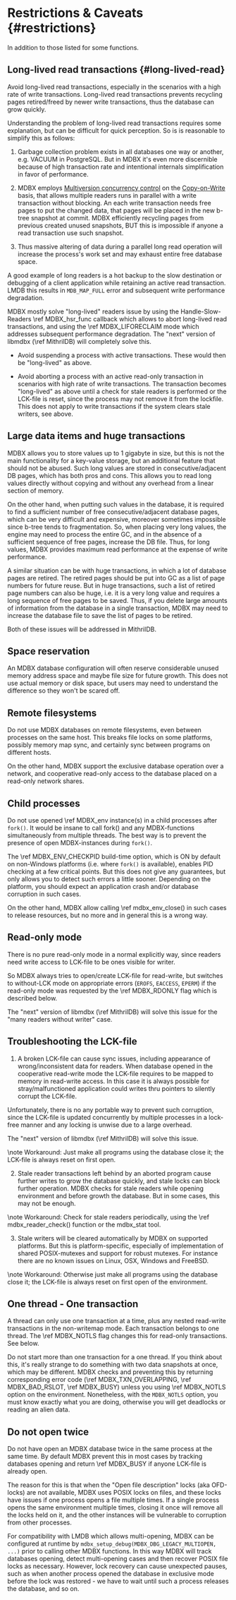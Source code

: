 Restrictions & Caveats {#restrictions}
======================
In addition to those listed for some functions.


## Long-lived read transactions {#long-lived-read}
Avoid long-lived read transactions, especially in the scenarios with a
high rate of write transactions. Long-lived read transactions prevents
recycling pages retired/freed by newer write transactions, thus the
database can grow quickly.

Understanding the problem of long-lived read transactions requires some
explanation, but can be difficult for quick perception. So is is
reasonable to simplify this as follows:
  1. Garbage collection problem exists in all databases one way or
     another, e.g. VACUUM in PostgreSQL. But in MDBX it's even more
     discernible because of high transaction rate and intentional
     internals simplification in favor of performance.

  2. MDBX employs [Multiversion concurrency control](https://en.wikipedia.org/wiki/Multiversion_concurrency_control)
     on the [Copy-on-Write](https://en.wikipedia.org/wiki/Copy-on-write)
     basis, that allows multiple readers runs in parallel with a write
     transaction without blocking. An each write transaction needs free
     pages to put the changed data, that pages will be placed in the new
     b-tree snapshot at commit. MDBX efficiently recycling pages from
     previous created unused snapshots, BUT this is impossible if anyone
     a read transaction use such snapshot.

  3. Thus massive altering of data during a parallel long read operation
     will increase the process's work set and may exhaust entire free
     database space.

A good example of long readers is a hot backup to the slow destination
or debugging of a client application while retaining an active read
transaction. LMDB this results in `MDB_MAP_FULL` error and subsequent write
performance degradation.

MDBX mostly solve "long-lived" readers issue by using the Handle-Slow-Readers
\ref MDBX_hsr_func callback which allows to abort long-lived read transactions,
and using the \ref MDBX_LIFORECLAIM mode which addresses subsequent performance degradation.
The "next" version of libmdbx (\ref MithrilDB) will completely solve this.

- Avoid suspending a process with active transactions. These would then be
  "long-lived" as above.

- Avoid aborting a process with an active read-only transaction in scenarios
  with high rate of write transactions. The transaction becomes "long-lived"
  as above until a check for stale readers is performed or the LCK-file is
  reset, since the process may not remove it from the lockfile. This does
  not apply to write transactions if the system clears stale writers, see
  above.


## Large data items and huge transactions

MDBX allows you to store values up to 1 gigabyte in size, but this is
not the main functionality for a key-value storage, but an additional
feature that should not be abused. Such long values are stored in
consecutive/adjacent DB pages, which has both pros and cons. This allows
you to read long values directly without copying and without any
overhead from a linear section of memory.

On the other hand, when putting such values in the database, it is
required to find a sufficient number of free consecutive/adjacent
database pages, which can be very difficult and expensive, moreover
sometimes impossible since b-tree tends to fragmentation. So, when
placing very long values, the engine may need to process the entire GC,
and in the absence of a sufficient sequence of free pages, increase the
DB file. Thus, for long values, MDBX provides maximum read performance
at the expense of write performance.

A similar situation can be with huge transactions, in which a lot of
database pages are retired. The retired pages should be put into GC as a
list of page numbers for future reuse. But in huge transactions, such a
list of retired page numbers can also be huge, i.e. it is a very long
value and requires a long sequence of free pages to be saved. Thus, if
you delete large amounts of information from the database in a single
transaction, MDBX may need to increase the database file to save the
list of pages to be retired.

Both of these issues will be addressed in MithrilDB.


## Space reservation
An MDBX database configuration will often reserve considerable unused
memory address space and maybe file size for future growth. This does
not use actual memory or disk space, but users may need to understand
the difference so they won't be scared off.


## Remote filesystems
Do not use MDBX databases on remote filesystems, even between processes
on the same host. This breaks file locks on some platforms, possibly
memory map sync, and certainly sync between programs on different hosts.

On the other hand, MDBX support the exclusive database operation over
a network, and cooperative read-only access to the database placed on
a read-only network shares.


## Child processes
Do not use opened \ref MDBX_env instance(s) in a child processes after `fork()`.
It would be insane to call fork() and any MDBX-functions simultaneously
from multiple threads. The best way is to prevent the presence of open
MDBX-instances during `fork()`.

The \ref MDBX_ENV_CHECKPID build-time option, which is ON by default on
non-Windows platforms (i.e. where `fork()` is available), enables PID
checking at a few critical points. But this does not give any guarantees,
but only allows you to detect such errors a little sooner. Depending on
the platform, you should expect an application crash and/or database
corruption in such cases.

On the other hand, MDBX allow calling \ref mdbx_env_close() in such cases to
release resources, but no more and in general this is a wrong way.


## Read-only mode
There is no pure read-only mode in a normal explicitly way, since
readers need write access to LCK-file to be ones visible for writer.

So MDBX always tries to open/create LCK-file for read-write, but switches
to without-LCK mode on appropriate errors (`EROFS`, `EACCESS`, `EPERM`)
if the read-only mode was requested by the \ref MDBX_RDONLY flag which is
described below.

The "next" version of libmdbx (\ref MithrilDB) will solve this issue for the "many
readers without writer" case.


## Troubleshooting the LCK-file
1. A broken LCK-file can cause sync issues, including appearance of
  wrong/inconsistent data for readers. When database opened in the
  cooperative read-write mode the LCK-file requires to be mapped to
  memory in read-write access. In this case it is always possible for
  stray/malfunctioned application could writes thru pointers to
  silently corrupt the LCK-file.

  Unfortunately, there is no any portable way to prevent such
  corruption, since the LCK-file is updated concurrently by
  multiple processes in a lock-free manner and any locking is
  unwise due to a large overhead.

  The "next" version of libmdbx (\ref MithrilDB) will solve this issue.

  \note Workaround: Just make all programs using the database close it;
  the LCK-file is always reset on first open.

2. Stale reader transactions left behind by an aborted program cause
  further writes to grow the database quickly, and stale locks can
  block further operation.
  MDBX checks for stale readers while opening environment and before
  growth the database. But in some cases, this may not be enough.

  \note Workaround: Check for stale readers periodically, using the
  \ref mdbx_reader_check() function or the mdbx_stat tool.

3. Stale writers will be cleared automatically by MDBX on supported
  platforms. But this is platform-specific, especially of
  implementation of shared POSIX-mutexes and support for robust
  mutexes. For instance there are no known issues on Linux, OSX,
  Windows and FreeBSD.

  \note Workaround: Otherwise just make all programs using the database
  close it; the LCK-file is always reset on first open of the environment.


## One thread - One transaction
  A thread can only use one transaction at a time, plus any nested
  read-write transactions in the non-writemap mode. Each transaction
  belongs to one thread. The \ref MDBX_NOTLS flag changes this for read-only
  transactions. See below.

  Do not start more than one transaction for a one thread. If you think
  about this, it's really strange to do something with two data snapshots
  at once, which may be different. MDBX checks and preventing this by
  returning corresponding error code (\ref MDBX_TXN_OVERLAPPING, \ref MDBX_BAD_RSLOT,
  \ref MDBX_BUSY) unless you using \ref MDBX_NOTLS option on the environment.
  Nonetheless, with the `MDBX_NOTLS` option, you must know exactly what you
  are doing, otherwise you will get deadlocks or reading an alien data.


## Do not open twice
Do not have open an MDBX database twice in the same process at the same
time. By default MDBX prevent this in most cases by tracking databases
opening and return \ref MDBX_BUSY if anyone LCK-file is already open.

The reason for this is that when the "Open file description" locks (aka
OFD-locks) are not available, MDBX uses POSIX locks on files, and these
locks have issues if one process opens a file multiple times. If a single
process opens the same environment multiple times, closing it once will
remove all the locks held on it, and the other instances will be
vulnerable to corruption from other processes.

For compatibility with LMDB which allows multi-opening, MDBX can be
configured at runtime by `mdbx_setup_debug(MDBX_DBG_LEGACY_MULTIOPEN, ...)`
prior to calling other MDBX functions. In this way MDBX will track
databases opening, detect multi-opening cases and then recover POSIX file
locks as necessary. However, lock recovery can cause unexpected pauses,
such as when another process opened the database in exclusive mode before
the lock was restored - we have to wait until such a process releases the
database, and so on.
